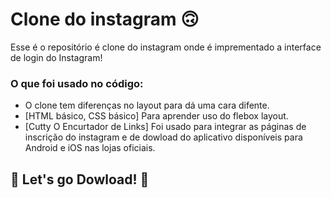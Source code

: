 # Clone do instagram 🙃

Esse é o repositório é clone do instagram onde é imprementado a interface de login do Instagram! 

### O que foi usado no código:

* O clone tem diferenças no layout para dá uma cara difente.
* [HTML básico, CSS básico] Para aprender uso do flebox layout.
* [Cutty O Encurtador de Links] Foi usado para integrar as páginas de inscrição do instagram e de dowload do aplicativo disponíveis para Android e iOS nas lojas oficiais.

## 🚀 Let's go Dowload! 🚀